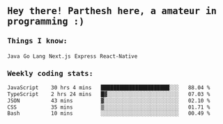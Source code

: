 <samp>
    <h2>Hey there! Parthesh here, a amateur in programming :)</h2>
    <h3>Things I know: </h3>
    <code>Java</code> <code>Go Lang</code> <code>Next.js</code> <code>Express</code> <code>React-Native</code>
    <h3>Weekly coding stats:</h3>
<!--START_SECTION:waka-->

```txt
JavaScript    30 hrs 4 mins   ██████████████████████░░░   88.04 %
TypeScript    2 hrs 24 mins   █▓░░░░░░░░░░░░░░░░░░░░░░░   07.03 %
JSON          43 mins         ▓░░░░░░░░░░░░░░░░░░░░░░░░   02.10 %
CSS           35 mins         ▒░░░░░░░░░░░░░░░░░░░░░░░░   01.71 %
Bash          10 mins         ░░░░░░░░░░░░░░░░░░░░░░░░░   00.49 %
```

<!--END_SECTION:waka-->
</samp>
